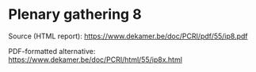 # Plenary gathering 8

Source (HTML report): https://www.dekamer.be/doc/PCRI/pdf/55/ip8.pdf

PDF-formatted alternative: https://www.dekamer.be/doc/PCRI/html/55/ip8x.html

